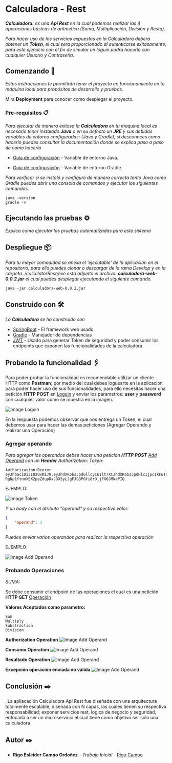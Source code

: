 # Calculadora - Rest

_**Calculadora:** es una **Api Rest** en la cual podemos realizar las 4 operaciones básicas de aritmetica (Suma, Multiplicación, División y Resta)._

_Para hacer uso de los servicios expuestos en la Calculadora debera obtener un **Token**, el cual sera proporcionado al autenticarse exitosamente, para este ejercicio con el fin de simular un loguin podra hacerlo con cualquier Usuario y Contraseña._

## Comenzando 🚀

_Estas instrucciones te permitirán tener el proyecto en funcionamiento en tu máquina local para propósitos de desarrollo y pruebas._

Mira **Deployment** para conocer como desplegar el proyecto.


### Pre-requisitos 📋

_Para ejecutar de manera exitosa la **Calculadora** en tu maquina local es necesario tener instalado **Java** o en su defecto un **JRE** y sus debidas variables de entorno configuradas: (Java y Gradle), si desconoces como hacerlo puedes consultar la documentación donde se explica paso a paso de como hacerlo_

* [Guia de configuración](https://www.java.com/es/download/help/path_es.html) - Variable de entorno Java.

* [Guia de configuración](https://docs.gradle.org/current/userguide/installation.html) - Variable de entorno Gradle.

_Para verificar si se instaló y configuró de manera correcta tanto Java como Gradle puedes abrir una consola de comandos y ejecutar los siguientes comandos._

```
java -version
gradle -v
```
## Ejecutando las pruebas ⚙️

_Explica como ejecutar las pruebas automatizadas para este sistema_

## Despliegue 📦

_Para tu mayor comodidad se anexa el 'ejecutable' de la aplicación en el repositorio, para ello puedes clonar o descargar de la rama Develop y en la carpeta ./calculatorRest/exe está adjunto el archivo: **calculadora-web-0.0.2.jar** el cual puedes desplegar ejecutando el siguiente comando._

```
java -jar calculadora-web-0.0.2.jar
```

## Construido con 🛠️

_La **Calculadora** se ha construido con_

* [SpringBoot](https://spring.io/projects/spring-boot) - El framework web usado
* [Gradle](https://gradle.org/) - Manejador de dependencias
* [JWT](https://jwt.io/) - Usado para generar Token de seguridad y poder consumir los endpoints que exponen las funcionalidades de la calculadora

## Probando la funcionalidad 🖇️

Para poder probar la funcionalidad es recomendable utilizar un cliente HTTP como **Postman**; por medio del cual debes loguearte en la aplicación para poder hacer uso de sus funcionalidades, para ello necesitas hacer una petición **HTTP POST** en [Loguin](http://localhost:8080/user/login)  y enviar los parametros: **user** y **password** con cualquier valor como se muestra en la imagen.

![Image Loguin](https://raw.githubusercontent.com/rigesco90/static/master/static/img/Loguin.png)

En la respuesta podemos observar que nos entrega un Token, el cual debemos usar para hacer las demas peticiones (Agregar Operando y realizar una Operación)

### Agregar operando

_Para agregar los operandos debes hacer una peticion **HTTP POST** [Add Operand](http://localhost:8080/calculator/sendOperand) con un **Header** Authorization: Token:_

```
Authorization:Bearer eyJhbGciOiJIUzUxMiJ9.eyJhdXRob3JpdGllcyI6Ilt7XCJhdXRob3JpdHlcIjpcIkFETUlOXCJ9XSIsInN1YiI6InJjYW1wbyIsImV4cCI6MTYzOTAyMDUxN30.PaHZVC_vDOk4QuHSd9N1m047CwdWq7tAl-RgNp1ftnmXEX2peZdupDxJ3X5yLJgFJG3PGfi8r3_jFX6JMNaPIQ
```

EJEMPLO:

![Image Token](https://raw.githubusercontent.com/rigesco90/static/master/static/img/token.png)

_Y un body con el atributo "operand" y su respectivo valor:_
```json
{
    "operand": 3
}
```
_Puedes enviar varios operandos para realizar la respectiva operación_

EJEMPLO:

![Image Add Operand](https://raw.githubusercontent.com/rigesco90/static/master/static/img/addOperand.png)

### Probando Operaciones

_SUMA:_

Se debe consumir el endpoint de las operaciones el cual es una petición **HTTP GET** [Operación](http://localhost:8080/calculator/operation?operation=Sum)

**Valores Aceptados como parametro:**

```
Sum
Multiply
Substraction
Division
```

**Authorization Operation**
![Image Add Operand](https://raw.githubusercontent.com/rigesco90/static/master/static/img/autorizacionSuma.png)

**Consumo Operation**
![Image Add Operand](https://raw.githubusercontent.com/rigesco90/static/master/static/img/Sum.png)

**Resultado Operation**
![Image Add Operand](https://raw.githubusercontent.com/rigesco90/static/master/static/img/ResultadoSuma.png)

**Excepción operación enviada no válida**
![Image Add Operand](https://raw.githubusercontent.com/rigesco90/static/master/static/img/ExceptioOperation.png)


## Conclusión ✒️
_La apliacación Calculadora Api Rest fue diseñada con una arquitectura totalmente escalable, diseñada con N capas, las cuales tienen su respectiva responsabilidad; exponer servicios rest, logica de negocio y seguridad, enfocada a ser un microservicio el cual tiene como objetivo ser solo una calculadora
## Autor ✒️

* **Rigo Esleider Campo Ordoñez** - *Trabajo Inicial* - [Rigo Campo](https://github.com/rigesco90)
